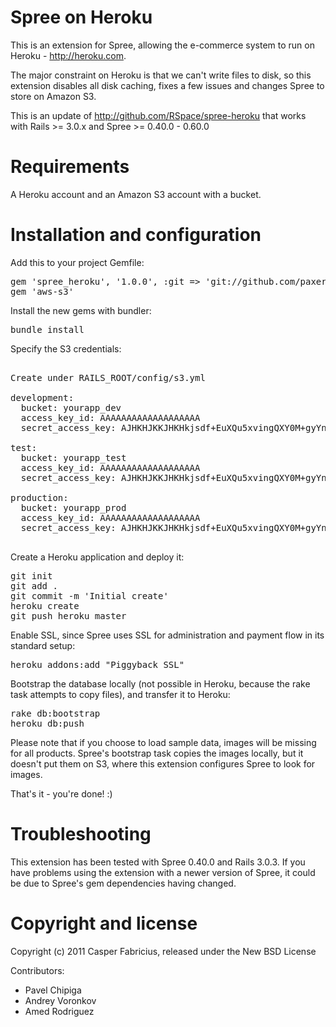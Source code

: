 # Spree on Heroku

This is an extension for Spree, allowing the e-commerce system to run on Heroku - http://heroku.com.

The major constraint on Heroku is that we can't write files to disk, so this extension disables all disk caching, fixes a few issues and changes Spree to store on Amazon S3.

This is an update of http://github.com/RSpace/spree-heroku that works with Rails >= 3.0.x and Spree >= 0.40.0 - 0.60.0

# Requirements 

A Heroku account and an Amazon S3 account with a bucket.

# Installation and configuration

Add this to your project Gemfile:

<pre>
gem 'spree_heroku', '1.0.0', :git => 'git://github.com/paxer/spree-heroku.git'
gem 'aws-s3'
</pre>

Install the new gems with bundler:
<pre>
bundle install
</pre>

Specify the S3 credentials:

<pre>

Create under RAILS_ROOT/config/s3.yml

development:
  bucket: yourapp_dev
  access_key_id: AAAAAAAAAAAAAAAAAAA
  secret_access_key: AJHKHJKKJHKHkjsdf+EuXQu5xvingQXY0M+gyYnFGqUJ

test:
  bucket: yourapp_test
  access_key_id: AAAAAAAAAAAAAAAAAAA
  secret_access_key: AJHKHJKKJHKHkjsdf+EuXQu5xvingQXY0M+gyYnFGqUJ

production:
  bucket: yourapp_prod
  access_key_id: AAAAAAAAAAAAAAAAAAA
  secret_access_key: AJHKHJKKJHKHkjsdf+EuXQu5xvingQXY0M+gyYnFGqUJ

</pre>

Create a Heroku application and deploy it:

<pre>
git init
git add .
git commit -m 'Initial create'
heroku create
git push heroku master
</pre>

Enable SSL, since Spree uses SSL for administration and payment flow in its standard setup:

<pre>
heroku addons:add "Piggyback SSL"
</pre>

Bootstrap the database locally (not possible in Heroku, because the rake task attempts to copy files), and transfer it to Heroku:

<pre>
rake db:bootstrap
heroku db:push
</pre>

Please note that if you choose to load sample data, images will be missing for all products. Spree's bootstrap task copies the images locally, but it doesn't put them on S3, where this extension configures Spree to look for images.

That's it - you're done! :)

# Troubleshooting

This extension has been tested with Spree 0.40.0 and Rails 3.0.3. If you have problems using the extension with a newer version of Spree, it could be due to Spree's gem dependencies having changed.

# Copyright and license

Copyright (c) 2011 Casper Fabricius, released under the New BSD License

Contributors:

*   Pavel Chipiga
*   Andrey Voronkov
*   Amed Rodriguez